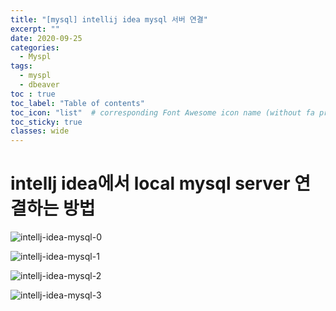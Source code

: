```yaml
---
title: "[mysql] intellij idea mysql 서버 연결" 
excerpt: ""
date: 2020-09-25
categories:
  - Myspl
tags:
  - myspl
  - dbeaver
toc : true
toc_label: "Table of contents"
toc_icon: "list"  # corresponding Font Awesome icon name (without fa prefix)
toc_sticky: true
classes: wide
---
```


# intellj idea에서 local mysql server 연결하는 방법  


![intellj-idea-mysql-0](/assets/images/mysql/intellj-idea-mysql-0.jpg)  

![intellj-idea-mysql-1](/assets/images/mysql/intellj-idea-mysql-1.jpg)  

![intellj-idea-mysql-2](/assets/images/mysql/intellj-idea-mysql-2.jpg)  

![intellj-idea-mysql-3](/assets/images/mysql/intellj-idea-mysql-3.jpg)  




